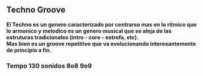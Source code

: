 ## Techno Groove

**El Techno es un genero caracterizado por centrarse mas en lo ritmico que lo armonico y melodico
es un genero musical que se aleja de las estruturas tradicionales (intro - coro - estrofa, etc).  
Mas bien es un groove repetitivo que va evolucionando interesantemente de principio a fin.**

### Tempo 130 sonidos  8o8 9o9 






